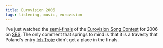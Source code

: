 ```yaml
---
title: Eurovision 2006
tags: listening, music, eurovision
---
```


I've just watched the <a href="http://www.eurovision.tv/english/2508.htm">semi-finals</a> of the <a href="http://www.eurovision.tv/english/index.htm">Eurovision Song Contest</a> for 2006 on <a href="http://www.sbs.com.au/">SBS</a>. The only comment that springs to mind is that it is a travesty that Poland's entry <a href="http://www.ichtroje.pl/">Ich Troje</a> didn't get a place in the finals.
